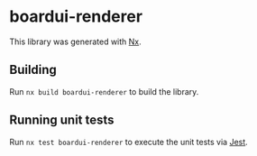 # boardui-renderer

This library was generated with [Nx](https://nx.dev).

## Building

Run `nx build boardui-renderer` to build the library.

## Running unit tests

Run `nx test boardui-renderer` to execute the unit tests via [Jest](https://jestjs.io).
